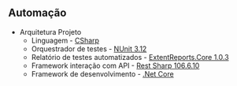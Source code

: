 ## Automação

- Arquitetura Projeto
	- Linguagem		- [CSharp](https://docs.microsoft.com/pt-br/dotnet/csharp/ "CSharp")
	- Orquestrador de testes - [NUnit 3.12](https://github.com/nunit/nunit "NUnit 3.12")
	- Relatório de testes automatizados - [ExtentReports.Core 1.0.3](https://www.nuget.org/packages/ExtentReports.Core/)
	- Framework interação com API - [Rest Sharp 106.6.10](http://restsharp.org/ "RestSharp 106.6.10") 
	- Framework de desenvolvimento - [.Net Core](https://dotnet.microsoft.com/download/dotnet-core/3.1)
